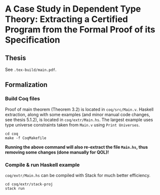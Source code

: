 # A Case Study in Dependent Type Theory: Extracting a Certified Program from the Formal Proof of its Specification

## Thesis

See `.tex-build/main.pdf`.

## Formalization

### Build Coq files

Proof of main theorem (Theorem 3.2) is located in `coq/src/Main.v`.
Haskell extraction, along with some examples (and minor manual code changes, see thesis 5.1.2), is located in `coq/extr/Main.hs`.
The largest example uses type universe constraints taken from `Main.v`
using `Print Universes`.

```
cd coq
make -f CoqMakefile
```

**Running the above command will also re-extract the file `Main.hs`,
thus removing some changes (done manually for QOL)!**

### Compile & run Haskell example

`coq/extr/Main.hs` can be compiled with Stack for much better efficiency.

```
cd coq/extr/stack-proj
stack run
```

